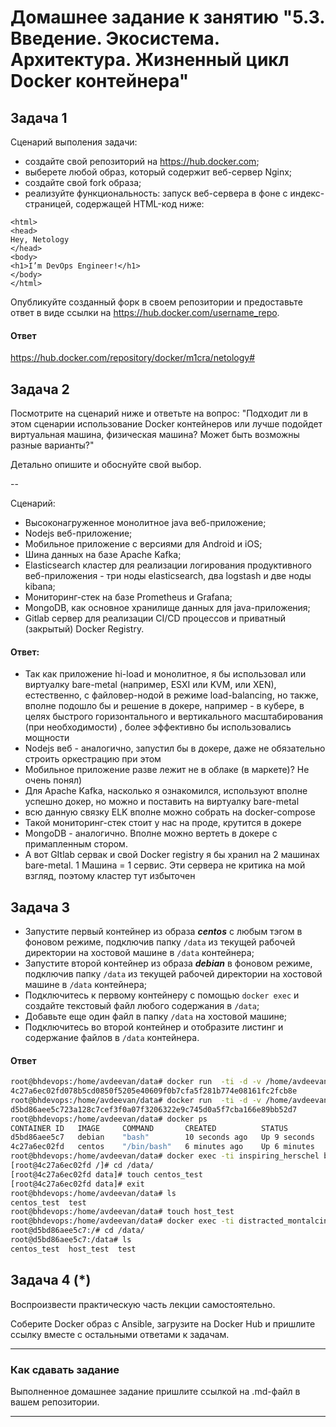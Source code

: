 
# Домашнее задание к занятию "5.3. Введение. Экосистема. Архитектура. Жизненный цикл Docker контейнера"


## Задача 1

Сценарий выполения задачи:

- создайте свой репозиторий на https://hub.docker.com;
- выберете любой образ, который содержит веб-сервер Nginx;
- создайте свой fork образа;
- реализуйте функциональность:
запуск веб-сервера в фоне с индекс-страницей, содержащей HTML-код ниже:
```
<html>
<head>
Hey, Netology
</head>
<body>
<h1>I’m DevOps Engineer!</h1>
</body>
</html>
```
Опубликуйте созданный форк в своем репозитории и предоставьте ответ в виде ссылки на https://hub.docker.com/username_repo.

#### Ответ
https://hub.docker.com/repository/docker/m1cra/netology#


## Задача 2

Посмотрите на сценарий ниже и ответьте на вопрос:
"Подходит ли в этом сценарии использование Docker контейнеров или лучше подойдет виртуальная машина, физическая машина? Может быть возможны разные варианты?"

Детально опишите и обоснуйте свой выбор.

--

Сценарий:

- Высоконагруженное монолитное java веб-приложение;
- Nodejs веб-приложение;
- Мобильное приложение c версиями для Android и iOS;
- Шина данных на базе Apache Kafka;
- Elasticsearch кластер для реализации логирования продуктивного веб-приложения - три ноды elasticsearch, два logstash и две ноды kibana;
- Мониторинг-стек на базе Prometheus и Grafana;
- MongoDB, как основное хранилище данных для java-приложения;
- Gitlab сервер для реализации CI/CD процессов и приватный (закрытый) Docker Registry.

#### Ответ:
- Так как приложение hi-load и монолитное, я бы использовал или виртуалку bare-metal (например, ESXI или KVM, или XEN), естественно, с файловер-нодой в режиме load-balancing, но также, вполне подошло бы и решение в докере, например - в кубере, в целях быстрого горизонтального и вертикального  масштабирования (при необходимости) , более эффективно бы использовались мощности
- Nodejs веб - аналогично, запустил бы в докере, даже не обязательно строить оркестрацию при этом
- Мобильное приложение разве лежит не в облаке (в маркете)? Не очень понял) 
- Для Apache Kafka, насколько я ознакомился, используют вполне успешно докер, но можно и поставить на виртуалку bare-metal
- всю данную связку ELK вполне можно собрать на docker-compose
- Такой мониторинг-стек стоит у нас на проде, крутится в докере
- MongoDB - аналогично. Вполне можно вертеть в докере с примапленным стором.
- А вот GItlab сервак и свой Docker registry я бы хранил на 2 машинах bare-metal. 1 Машина = 1 сервис. Эти сервера не критика на мой взгляд, поэтому кластер тут избыточен

## Задача 3

- Запустите первый контейнер из образа ***centos*** c любым тэгом в фоновом режиме, подключив папку ```/data``` из текущей рабочей директории на хостовой машине в ```/data``` контейнера;
- Запустите второй контейнер из образа ***debian*** в фоновом режиме, подключив папку ```/data``` из текущей рабочей директории на хостовой машине в ```/data``` контейнера;
- Подключитесь к первому контейнеру с помощью ```docker exec``` и создайте текстовый файл любого содержания в ```/data```;
- Добавьте еще один файл в папку ```/data``` на хостовой машине;
- Подключитесь во второй контейнер и отобразите листинг и содержание файлов в ```/data``` контейнера.


#### Ответ

```bash
root@bhdevops:/home/avdeevan/data# docker run  -ti -d -v /home/avdeevan/data:/data centos
4c27a6ec02fd078b5cd0850f5205e40609f0b7cfa5f281b774e08161fc2fcb8e
root@bhdevops:/home/avdeevan/data# docker run  -ti -d -v /home/avdeevan/data:/data debian
d5bd86aee5c723a128c7cef3f0a07f3206322e9c745d0a5f7cba166e89bb52d7
root@bhdevops:/home/avdeevan/data# docker ps
CONTAINER ID   IMAGE     COMMAND       CREATED          STATUS         PORTS     NAMES
d5bd86aee5c7   debian    "bash"        10 seconds ago   Up 9 seconds             distracted_montalcini
4c27a6ec02fd   centos    "/bin/bash"   6 minutes ago    Up 6 minutes             inspiring_herschel
root@bhdevops:/home/avdeevan/data# docker exec -ti inspiring_herschel bash
[root@4c27a6ec02fd /]# cd /data/
[root@4c27a6ec02fd data]# touch centos_test
[root@4c27a6ec02fd data]# exit
root@bhdevops:/home/avdeevan/data# ls
centos_test  test
root@bhdevops:/home/avdeevan/data# touch host_test
root@bhdevops:/home/avdeevan/data# docker exec -ti distracted_montalcini bash
root@d5bd86aee5c7:/# cd /data/
root@d5bd86aee5c7:/data# ls
centos_test  host_test  test
````

## Задача 4 (*)

Воспроизвести практическую часть лекции самостоятельно.

Соберите Docker образ с Ansible, загрузите на Docker Hub и пришлите ссылку вместе с остальными ответами к задачам.


---

### Как cдавать задание

Выполненное домашнее задание пришлите ссылкой на .md-файл в вашем репозитории.

---
